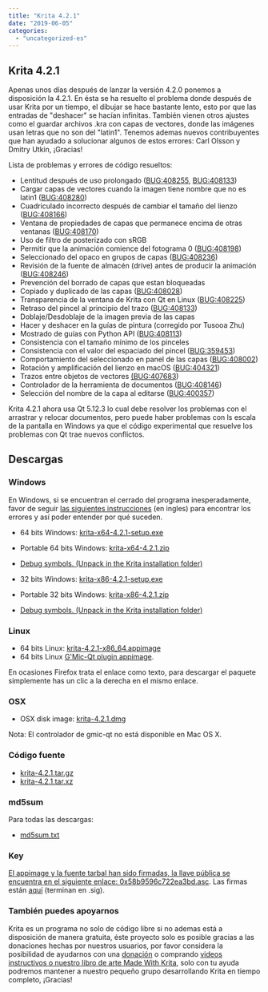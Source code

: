 ```yaml
---
title: "Krita 4.2.1"
date: "2019-06-05"
categories: 
  - "uncategorized-es"
---
```


## Krita 4.2.1

Apenas unos días después de lanzar la versión 4.2.0 ponemos a disposición la 4.2.1. En ésta se ha resuelto el problema donde después de usar Krita por un tiempo, el dibujar se hace bastante lento, esto por que las entradas de "deshacer" se hacían infinitas. También vienen otros ajustes como el guardar archivos .kra con capas de vectores, donde las imágenes usan letras que no son del "latin1". Tenemos ademas nuevos contribuyentes que han ayudado a solucionar algunos de estos errores: Carl Olsson y Dmitry Utkin, ¡Gracias!

Lista de problemas y errores de código resueltos:

- Lentitud después de uso prolongado ([BUG:408255](https://bugs.kde.org/show_bug.cgi?id=408255), [BUG:408133](https://bugs.kde.org/show_bug.cgi?id=408133))
- Cargar capas de vectores cuando la imagen tiene nombre que no es latin1 ([BUG:408280](https://bugs.kde.org/show_bug.cgi?id=408280))
- Cuadriculado incorrecto después de cambiar el tamaño del lienzo ([BUG:408166](https://bugs.kde.org/show_bug.cgi?id=408166))
- Ventana de propiedades de capas que permanece encima de otras ventanas ([BUG:408170](https://bugs.kde.org/show_bug.cgi?id=408170))
- Uso de filtro de posterizado con sRGB
- Permitir que la animación comience del fotograma 0 ([BUG:408198](https://bugs.kde.org/show_bug.cgi?id=408198))
- Seleccionado del opaco en grupos de capas ([BUG:408236](https://bugs.kde.org/show_bug.cgi?id=408236))
- Revisión de la fuente de almacén (drive) antes de producir la animación ([BUG:408246](https://bugs.kde.org/show_bug.cgi?id=408246))
- Prevención del borrado de capas que estan bloqueadas
- Copiado y duplicado de las capas ([BUG:408028](https://bugs.kde.org/show_bug.cgi?id=408028))
- Transparencia de la ventana de Krita con Qt en Linux ([BUG:408225](https://bugs.kde.org/show_bug.cgi?id=408225))
- Retraso del pincel al principio del trazo ([BUG:408133](https://bugs.kde.org/show_bug.cgi?id=408133))
- Doblaje/Desdoblaje de la imagen previa de las capas
- Hacer y deshacer en la guías de pintura (corregido por Tusooa Zhu)
- Mostrado de guías con Python API ([BUG:408113](https://bugs.kde.org/show_bug.cgi?id=408113))
- Consistencia con el tamaño mínimo de los pinceles
- Consistencia con el valor del espaciado del pincel ([BUG:359453](https://bugs.kde.org/show_bug.cgi?id=359453))
- Comportamiento del seleccionado en panel de las capas ([BUG:408002](https://bugs.kde.org/show_bug.cgi?id=408002))
- Rotación y amplificación del lienzo en macOS ([BUG:404321](https://bugs.kde.org/show_bug.cgi?id=404321))
- Trazos entre objetos de vectores [(BUG:407683](https://bugs.kde.org/show_bug.cgi?id=407683))
- Controlador de la herramienta de documentos ([BUG:408146](https://bugs.kde.org/show_bug.cgi?id=408146))
- Selección del nombre de la capa al editarse ([BUG:400357](https://bugs.kde.org/show_bug.cgi?id=400357))

Krita 4.2.1 ahora usa Qt 5.12.3 lo cual debe resolver los problemas con el arrastrar y relocar documentos, pero puede haber problemas con ls escala de la pantalla en Windows ya que el código experimental que resuelve los problemas con Qt trae nuevos conflictos.

## Descargas

### Windows

En Windows, si se encuentran el cerrado del programa inesperadamente, favor de seguir [las siguientes instrucciones](https://docs.krita.org/Dr._Mingw_debugger) (en ingles) para encontrar los errores y así poder entender por qué suceden.

- 64 bits Windows: [krita-x64-4.2.1-setup.exe](https://download.kde.org/stable/krita/4.2.1/krita-x64-4.2.1-setup.exe)
- Portable 64 bits Windows: [krita-x64-4.2.1.zip](https://download.kde.org/stable/krita/4.2.1/krita-x64-4.2.1.zip)
- [Debug symbols. (Unpack in the Krita installation folder)](https://download.kde.org/stable/krita/4.2.1/krita-x64-4.2.1-dbg.zip)

- 32 bits Windows: [krita-x86-4.2.1-setup.exe](https://download.kde.org/stable/krita/4.2.1/krita-x86-4.2.1-setup.exe)
- Portable 32 bits Windows: [krita-x86-4.2.1.zip](https://download.kde.org/stable/krita/4.2.1/krita-x86-4.2.1.zip)
- [Debug symbols. (Unpack in the Krita installation folder)](https://download.kde.org/stable/krita/4.2.1/krita-x86-4.2.1-dbg.zip)

### Linux

- 64 bits Linux: [krita-4.2.1-x86_64.appimage](https://download.kde.org/stable/krita/4.2.1/krita-4.2.1-x86_64.appimage)
- 64 bits Linux [G'Mic-Qt plugin appimage](https://download.kde.org/stable/krita/4.2.1/gmic_krita_qt-x86_64.appimage).

En ocasiones Firefox trata el enlace como texto, para descargar el paquete simplemente has un clic a la derecha en el mismo enlace.

### OSX

- OSX disk image: [krita-4.2.1.dmg](https://download.kde.org/stable/krita/4.2.1/krita-4.2.1.dmg)

Nota: El controlador de gmic-qt no está disponible en Mac OS X.

### Código fuente

- [krita-4.2.1.tar.gz](https://download.kde.org/stable/krita/4.2.1/krita-4.2.1.tar.gz)
- [krita-4.2.1.tar.xz](https://download.kde.org/stable/krita/4.2.1/krita-4.2.1.tar.xz)

### md5sum

Para todas las descargas:

- [md5sum.txt](https://download.kde.org/stable/krita/4.2.1/md5sum.txt)

### Key

[El appimage y la fuente tarbal han sido firmadas, la llave pública se encuentra en el siguiente enlace: 0x58b9596c722ea3bd.asc](https://share.kde.org/index.php/s/fJ99V5mZvuyD0z8). Las firmas están [aquí](http://download.kde.org/unstable/krita/4.2.0-beta2/) (terminan en .sig).

### También puedes apoyarnos

Krita es un programa no solo de código libre si no ademas está a disposición de manera gratuita, éste proyecto solo es posible gracias a las donaciones hechas por nuestros usuarios, por favor considera la posibilidad de ayudarnos con una [donación](https://krita.org/en/support-us/donations/) o comprando [videos instructivos o nuestro libro de arte Made With Krita](https://krita.org/es/item/krita-3-2-0/%22https://krita.org/en/support-us/shop), solo con tu ayuda podremos mantener a nuestro pequeño grupo desarrollando Krita en tiempo completo, ¡Gracias!
